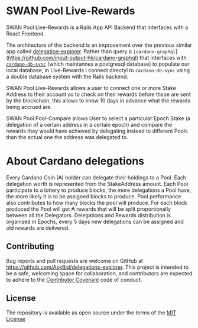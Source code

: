 # SWAN Pool Live-Rewards

SWAN Pool Live-Rewards is a Rails App API Backend that interfaces with a React Frontend.

The architecture of the backend is an improvement over the previous similar app called [delegation-explorer](https://github.com/AskBid/delegation-explorer).
Rather than query a `[cardano-graphql`](https://github.com/input-output-hk/cardano-graphql) that interfaces with [`cardano-db-sync`](https://github.com/input-output-hk/cardano-db-sync) (which maintannes a postgresql database) to populate our local database, in Live-Rewards I connect directyl to `cardano-db-sync` using a double database system with the Rails backend.

SWAN Pool Live-Rewards allows a user to connect one or more Stake Address to their account so to check on their rewards before thsoe are sent by the blockchain, this allows to know 10 days in advance what the rewards being accrued are.

SWAN Pool Pool-Compare allows User to select a particular Epoch Stake (a delegation of a certain address in a certain epoch) and compare the rewards they would have achieved by delegating instead to different Pools than the actual one the address was delegated to.


# About Cardano delegations

Every Cardano Coin (₳) holder can delegate their holdings to a Pool. Each delegation worth is represented from the StakeAddress amount.
Each Pool participate to a lottery to produce blocks, the more delegations a Pool have, the more likely it is to be assigned blocks to produce. Pool performance also contributes to how many blocks the pool will produce.
For each block produced the Pool will get ₳ rewards that will be split proportionally between all the Delegators.
Delegations and Rewards distribution is organised in Epochs, every 5 days new delegations can be assigned and old rewards are delivered.

## Contributing

Bug reports and pull requests are welcome on GitHub at https://github.com/AskBid/delegations-explorer. This project is intended to be a safe, welcoming space for collaboration, and contributors are expected to adhere to the [Contributor Covenant](contributor-covenant.org) code of conduct.

## License

The repository is available as open source under the terms of the [MIT License](http://opensource.org/licenses/MIT)
